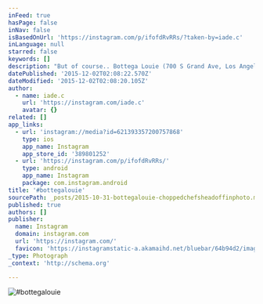 ```yaml
---
inFeed: true
hasPage: false
inNav: false
isBasedOnUrl: 'https://instagram.com/p/ifofdRvRRs/?taken-by=iade.c'
inLanguage: null
starred: false
keywords: []
description: "But of course.. Bottega Louie (700 S Grand Ave, Los Angeles, CA 90017 - www.bottegalouie.com) LAs not so secret secret.. Both a Patisserie and a Restaurant, you can't book or reserve a table here, strictly first come first served. No surprises then when you get there and the queue is stretching down the block. It may take you an hour, two hours to get seated, but it is well worth it.. Best to order many dishes and share around the table.. just don't forget to order the Portobello Fries.  "
datePublished: '2015-12-02T02:08:22.570Z'
dateModified: '2015-12-02T02:08:20.105Z'
author:
  - name: iade.c
    url: 'https://instagram.com/iade.c'
    avatar: {}
related: []
app_links:
  - url: 'instagram://media?id=621393357200757868'
    type: ios
    app_name: Instagram
    app_store_id: '389801252'
  - url: 'https://instagram.com/p/ifofdRvRRs/'
    type: android
    app_name: Instagram
    package: com.instagram.android
title: '#bottegalouie'
sourcePath: _posts/2015-10-31-bottegalouie-choppedchefsheadoffinphoto.md
published: true
authors: []
publisher:
  name: Instagram
  domain: instagram.com
  url: 'https://instagram.com/'
  favicon: 'https://instagramstatic-a.akamaihd.net/bluebar/64b94d2/images/ico/favicon.ico'
_type: Photograph
_context: 'http://schema.org'

---
```

![#bottegalouie](https://scontent.cdninstagram.com/hphotos-xfa1/t51.2885-15/e15/1530783_620142254688242_57127495_n.jpg)